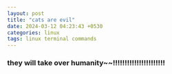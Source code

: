 ```yaml
---
layout: post
title: "cats are evil"
date: 2024-03-12 04:23:43 +0530
categories: linux 
tags: linux terminal commands
---
```

### they will take over humanity~~!!!!!!!!!!!!!!!!!!!!!!